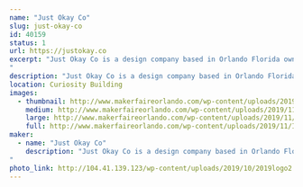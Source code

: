 ```yaml
---
name: "Just Okay Co"
slug: just-okay-co
id: 40159
status: 1
url: https://justokay.co
excerpt: "Just Okay Co is a design company based in Orlando Florida owned by Matt Verdier. At this exhibit you will be able to screen-print your own 2 color 11x17 exclusive Maker Faire 2019 poster! (designed by Just Okay Co) They will also have a pop up shop with their selection of fun and affirming merchandise.
"
description: "Just Okay Co is a design company based in Orlando Florida owned by Matt Verdier. At this exhibit you will be able to screen-print your own 2 color 11x17 exclusive Maker Faire 2019 poster! (designed by Just Okay Co) They will also have a pop up shop with their selection of fun and affirming merchandise."
location: Curiosity Building
images:
  - thumbnail: http://www.makerfaireorlando.com/wp-content/uploads/2019/11/IMG_20191027_175120-1.jpg
    medium: http://www.makerfaireorlando.com/wp-content/uploads/2019/11/IMG_20191027_175120-1.jpg
    large: http://www.makerfaireorlando.com/wp-content/uploads/2019/11/IMG_20191027_175120-1.jpg
    full: http://www.makerfaireorlando.com/wp-content/uploads/2019/11/IMG_20191027_175120-1.jpg
maker:
  - name: "Just Okay Co"
    description: "Just Okay Co is a design company based in Orlando Florida owned by Matt Verdier and known for their fun and affirming apparel and merchandise.
"
photo_link: http://104.41.139.123/wp-content/uploads/2019/10/2019logo2.jpg
---
```

